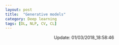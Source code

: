 ```yaml
---
layout: post
title:  "Generative models"
category: Deep learning
tags: [DL, NLP, CV, CL]
---
```





<center> Update: 01/03/2018_18:58:46</center>

  	
